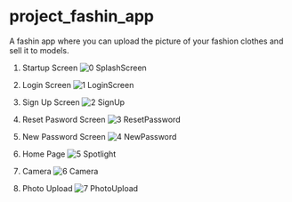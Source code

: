 # project_fashin_app

A fashin app where you can upload the picture of your fashion clothes and sell it to models.

1. Startup Screen
![0 SplashScreen](https://user-images.githubusercontent.com/71191413/220250830-c44efda1-ac31-49e3-9566-b39032757622.jpg)


2. Login Screen
![1 LoginScreen](https://user-images.githubusercontent.com/71191413/220250838-e7a9f4e5-8f36-44e2-a83b-f8ef153be84c.jpg)

3. Sign Up Screen
![2 SignUp](https://user-images.githubusercontent.com/71191413/220250861-dffc88ea-3706-46f9-a25a-ba3ebafb3faf.jpg)

4. Reset Pasword Screen
![3 ResetPassword](https://user-images.githubusercontent.com/71191413/220250889-19b52519-1719-437a-bd0e-a172e185eae8.jpg)


5. New Password Screen
![4 NewPassword](https://user-images.githubusercontent.com/71191413/220250955-657509d3-5a07-42db-9f82-dcdd7d303eb5.jpg)

6. Home Page
![5 Spotlight](https://user-images.githubusercontent.com/71191413/220250971-20aaabb8-2874-4fbe-8478-69bd61007888.jpg)

7. Camera
![6 Camera](https://user-images.githubusercontent.com/71191413/220250987-84b9e1eb-33c1-4032-af5e-8c6ecef50526.jpg)

8. Photo Upload
![7 PhotoUpload](https://user-images.githubusercontent.com/71191413/220250997-5182773d-330d-4d73-9ea6-ebaa870132a0.jpg)

